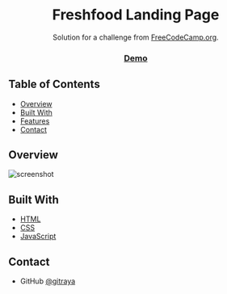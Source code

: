 <h1 align="center">Freshfood Landing Page</h1>

<div align="center">
   Solution for a challenge from  <a href="http://freecodecamp.org" target="_blank">FreeCodeCamp.org</a>.
</div>

<div align="center">
  <h3>
    <a href="https://gitraya.github.io/product-landing-page/">
      Demo
    </a>
  </h3>
</div>


## Table of Contents

- [Overview](#overview)
- [Built With](#built-with)
- [Features](#features)
- [Contact](#contact)


## Overview

![screenshot](https://github.com/gitraya/product-landing-page/blob/main/assets/image/overviewproductlandingpage.png)


## Built With

- [HTML](https://html.spec.whatwg.org/)
- [CSS](https://www.w3.org/Style/CSS/Overview.en.html)
- [JavaScript](https://www.ecma-international.org/publications-and-standards/standards/ecma-262/)


## Contact

- GitHub [@gitraya](https://github.com/gitraya)